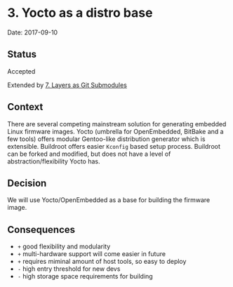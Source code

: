 # 3. Yocto as a distro base

Date: 2017-09-10

## Status

Accepted

Extended by [7. Layers as Git Submodules](0007-layers-as-git-submodules.md)

## Context

There are several competing mainstream solution for generating embedded Linux firmware images. Yocto (umbrella for OpenEmbedded, BitBake and a few tools) offers modular Gentoo-like distribution generator which is extensible. Buildroot offers easier `Kconfig` based setup process. Buildroot can be forked and modified, but does not have a level of abstraction/flexibility Yocto has.

## Decision

We will use Yocto/OpenEmbedded as a base for building the firmware image. 

## Consequences

- `+` good flexibility and modularity
- `+` multi-hardware support will come easier in future
- `+` requires miminal amount of host tools, so easy to deploy
- `-` high entry threshold for new devs
- `-` high storage space requirements for building
